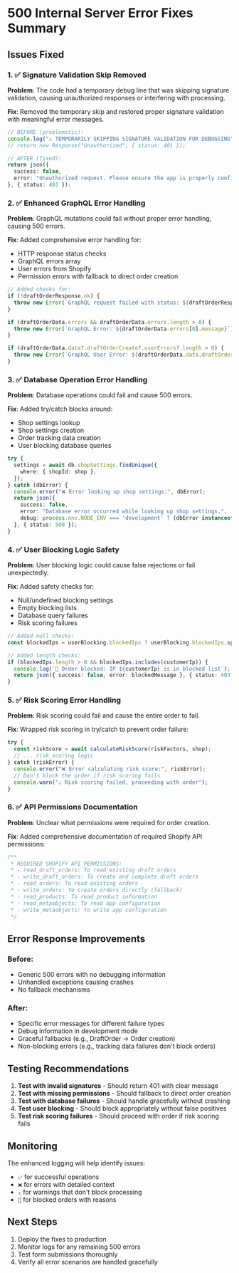 # 500 Internal Server Error Fixes Summary

## Issues Fixed

### 1. ✅ Signature Validation Skip Removed
**Problem**: The code had a temporary debug line that was skipping signature validation, causing unauthorized responses or interfering with processing.

**Fix**: Removed the temporary skip and restored proper signature validation with meaningful error messages.

```typescript
// BEFORE (problematic):
console.log("⚠️ TEMPORARILY SKIPPING SIGNATURE VALIDATION FOR DEBUGGING");
// return new Response("Unauthorized", { status: 401 });

// AFTER (fixed):
return json({ 
  success: false, 
  error: "Unauthorized request. Please ensure the app is properly configured." 
}, { status: 401 });
```

### 2. ✅ Enhanced GraphQL Error Handling
**Problem**: GraphQL mutations could fail without proper error handling, causing 500 errors.

**Fix**: Added comprehensive error handling for:
- HTTP response status checks
- GraphQL errors array
- User errors from Shopify
- Permission errors with fallback to direct order creation

```typescript
// Added checks for:
if (!draftOrderResponse.ok) {
  throw new Error(`GraphQL request failed with status: ${draftOrderResponse.status}`);
}

if (draftOrderData.errors && draftOrderData.errors.length > 0) {
  throw new Error(`GraphQL Error: ${draftOrderData.errors[0].message}`);
}

if (draftOrderData.data?.draftOrderCreate?.userErrors?.length > 0) {
  throw new Error(`GraphQL User Error: ${draftOrderData.data.draftOrderCreate.userErrors[0].message}`);
}
```

### 3. ✅ Database Operation Error Handling
**Problem**: Database operations could fail and cause 500 errors.

**Fix**: Added try/catch blocks around:
- Shop settings lookup
- Shop settings creation
- Order tracking data creation
- User blocking database queries

```typescript
try {
  settings = await db.shopSettings.findUnique({
    where: { shopId: shop },
  });
} catch (dbError) {
  console.error("❌ Error looking up shop settings:", dbError);
  return json({
    success: false,
    error: "Database error occurred while looking up shop settings.",
    debug: process.env.NODE_ENV === 'development' ? (dbError instanceof Error ? dbError.message : String(dbError)) : undefined
  }, { status: 500 });
}
```

### 4. ✅ User Blocking Logic Safety
**Problem**: User blocking logic could cause false rejections or fail unexpectedly.

**Fix**: Added safety checks for:
- Null/undefined blocking settings
- Empty blocking lists
- Database query failures
- Risk scoring failures

```typescript
// Added null checks:
const blockedIps = userBlocking.blockedIps ? userBlocking.blockedIps.split('\n').map(ip => ip.trim()).filter(Boolean) : [];

// Added length checks:
if (blockedIps.length > 0 && blockedIps.includes(customerIp)) {
  console.log(`🚫 Order blocked: IP ${customerIp} is in blocked list`);
  return json({ success: false, error: blockedMessage }, { status: 403 });
}
```

### 5. ✅ Risk Scoring Error Handling
**Problem**: Risk scoring could fail and cause the entire order to fail.

**Fix**: Wrapped risk scoring in try/catch to prevent order failure:

```typescript
try {
  const riskScore = await calculateRiskScore(riskFactors, shop);
  // ... risk scoring logic
} catch (riskError) {
  console.error("❌ Error calculating risk score:", riskError);
  // Don't block the order if risk scoring fails
  console.warn("⚠️ Risk scoring failed, proceeding with order");
}
```

### 6. ✅ API Permissions Documentation
**Problem**: Unclear what permissions were required for order creation.

**Fix**: Added comprehensive documentation of required Shopify API permissions:

```typescript
/**
 * REQUIRED SHOPIFY API PERMISSIONS:
 * - read_draft_orders: To read existing draft orders
 * - write_draft_orders: To create and complete draft orders
 * - read_orders: To read existing orders
 * - write_orders: To create orders directly (fallback)
 * - read_products: To read product information
 * - read_metaobjects: To read app configuration
 * - write_metaobjects: To write app configuration
 */
```

## Error Response Improvements

### Before:
- Generic 500 errors with no debugging information
- Unhandled exceptions causing crashes
- No fallback mechanisms

### After:
- Specific error messages for different failure types
- Debug information in development mode
- Graceful fallbacks (e.g., DraftOrder → Order creation)
- Non-blocking errors (e.g., tracking data failures don't block orders)

## Testing Recommendations

1. **Test with invalid signatures** - Should return 401 with clear message
2. **Test with missing permissions** - Should fallback to direct order creation
3. **Test with database failures** - Should handle gracefully without crashing
4. **Test user blocking** - Should block appropriately without false positives
5. **Test risk scoring failures** - Should proceed with order if risk scoring fails

## Monitoring

The enhanced logging will help identify issues:
- `✅` for successful operations
- `❌` for errors with detailed context
- `⚠️` for warnings that don't block processing
- `🚫` for blocked orders with reasons

## Next Steps

1. Deploy the fixes to production
2. Monitor logs for any remaining 500 errors
3. Test form submissions thoroughly
4. Verify all error scenarios are handled gracefully
